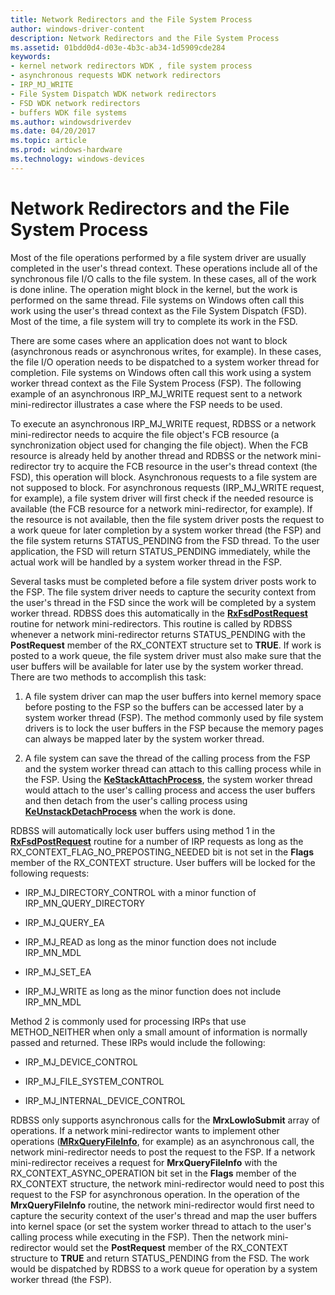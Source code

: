 ```yaml
---
title: Network Redirectors and the File System Process
author: windows-driver-content
description: Network Redirectors and the File System Process
ms.assetid: 01bdd0d4-d03e-4b3c-ab34-1d5909cde284
keywords:
- kernel network redirectors WDK , file system process
- asynchronous requests WDK network redirectors
- IRP_MJ_WRITE
- File System Dispatch WDK network redirectors
- FSD WDK network redirectors
- buffers WDK file systems
ms.author: windowsdriverdev
ms.date: 04/20/2017
ms.topic: article
ms.prod: windows-hardware
ms.technology: windows-devices
---
```


# Network Redirectors and the File System Process


Most of the file operations performed by a file system driver are usually completed in the user's thread context. These operations include all of the synchronous file I/O calls to the file system. In these cases, all of the work is done inline. The operation might block in the kernel, but the work is performed on the same thread. File systems on Windows often call this work using the user's thread context as the File System Dispatch (FSD). Most of the time, a file system will try to complete its work in the FSD.

There are some cases where an application does not want to block (asynchronous reads or asynchronous writes, for example). In these cases, the file I/O operation needs to be dispatched to a system worker thread for completion. File systems on Windows often call this work using a system worker thread context as the File System Process (FSP). The following example of an asynchronous IRP\_MJ\_WRITE request sent to a network mini-redirector illustrates a case where the FSP needs to be used.

To execute an asynchronous IRP\_MJ\_WRITE request, RDBSS or a network mini-redirector needs to acquire the file object's FCB resource (a synchronization object used for changing the file object). When the FCB resource is already held by another thread and RDBSS or the network mini-redirector try to acquire the FCB resource in the user's thread context (the FSD), this operation will block. Asynchronous requests to a file system are not supposed to block. For asynchronous requests (IRP\_MJ\_WRITE request, for example), a file system driver will first check if the needed resource is available (the FCB resource for a network mini-redirector, for example). If the resource is not available, then the file system driver posts the request to a work queue for later completion by a system worker thread (the FSP) and the file system returns STATUS\_PENDING from the FSD thread. To the user application, the FSD will return STATUS\_PENDING immediately, while the actual work will be handled by a system worker thread in the FSP.

Several tasks must be completed before a file system driver posts work to the FSP. The file system driver needs to capture the security context from the user's thread in the FSD since the work will be completed by a system worker thread. RDBSS does this automatically in the [**RxFsdPostRequest**](https://msdn.microsoft.com/library/windows/hardware/ff554472) routine for network mini-redirectors. This routine is called by RDBSS whenever a network mini-redirector returns STATUS\_PENDING with the **PostRequest** member of the RX\_CONTEXT structure set to **TRUE**. If work is posted to a work queue, the file system driver must also make sure that the user buffers will be available for later use by the system worker thread. There are two methods to accomplish this task:

1.  A file system driver can map the user buffers into kernel memory space before posting to the FSP so the buffers can be accessed later by a system worker thread (FSP). The method commonly used by file system drivers is to lock the user buffers in the FSP because the memory pages can always be mapped later by the system worker thread.

2.  A file system can save the thread of the calling process from the FSP and the system worker thread can attach to this calling process while in the FSP. Using the [**KeStackAttachProcess**](https://msdn.microsoft.com/library/windows/hardware/ff549659), the system worker thread would attach to the user's calling process and access the user buffers and then detach from the user's calling process using [**KeUnstackDetachProcess**](https://msdn.microsoft.com/library/windows/hardware/ff549677) when the work is done.

RDBSS will automatically lock user buffers using method 1 in the [**RxFsdPostRequest**](https://msdn.microsoft.com/library/windows/hardware/ff554472) routine for a number of IRP requests as long as the RX\_CONTEXT\_FLAG\_NO\_PREPOSTING\_NEEDED bit is not set in the **Flags** member of the RX\_CONTEXT structure. User buffers will be locked for the following requests:

-   IRP\_MJ\_DIRECTORY\_CONTROL with a minor function of IRP\_MN\_QUERY\_DIRECTORY

-   IRP\_MJ\_QUERY\_EA

-   IRP\_MJ\_READ as long as the minor function does not include IRP\_MN\_MDL

-   IRP\_MJ\_SET\_EA

-   IRP\_MJ\_WRITE as long as the minor function does not include IRP\_MN\_MDL

Method 2 is commonly used for processing IRPs that use METHOD\_NEITHER when only a small amount of information is normally passed and returned. These IRPs would include the following:

-   IRP\_MJ\_DEVICE\_CONTROL

-   IRP\_MJ\_FILE\_SYSTEM\_CONTROL

-   IRP\_MJ\_INTERNAL\_DEVICE\_CONTROL

RDBSS only supports asynchronous calls for the **MrxLowIoSubmit** array of operations. If a network mini-redirector wants to implement other operations ([**MRxQueryFileInfo**](https://msdn.microsoft.com/library/windows/hardware/ff550770), for example) as an asynchronous call, the network mini-redirector needs to post the request to the FSP. If a network mini-redirector receives a request for **MrxQueryFileInfo** with the RX\_CONTEXT\_ASYNC\_OPERATION bit set in the **Flags** member of the RX\_CONTEXT structure, the network mini-redirector would need to post this request to the FSP for asynchronous operation. In the operation of the **MrxQueryFileInfo** routine, the network mini-redirector would first need to capture the security context of the user's thread and map the user buffers into kernel space (or set the system worker thread to attach to the user's calling process while executing in the FSP). Then the network mini-redirector would set the **PostRequest** member of the RX\_CONTEXT structure to **TRUE** and return STATUS\_PENDING from the FSD. The work would be dispatched by RDBSS to a work queue for operation by a system worker thread (the FSP).

 

 




